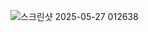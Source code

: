 
![스크린샷 2025-05-27 012638](https://github.com/user-attachments/assets/ed1472b7-3f3a-4f82-b0b3-0fcae8a941f2)
